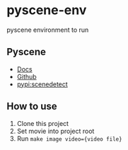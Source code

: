 # pyscene-env

pyscene environment to run

## Pyscene

- [Docs](https://scenedetect.com/en/latest/)
- [Github](https://github.com/Breakthrough/PySceneDetect)
- [pypi:scenedetect](https://pypi.org/project/scenedetect/)

## How to use

1. Clone this project
2. Set movie into project root
3. Run `make image video={video file}`
